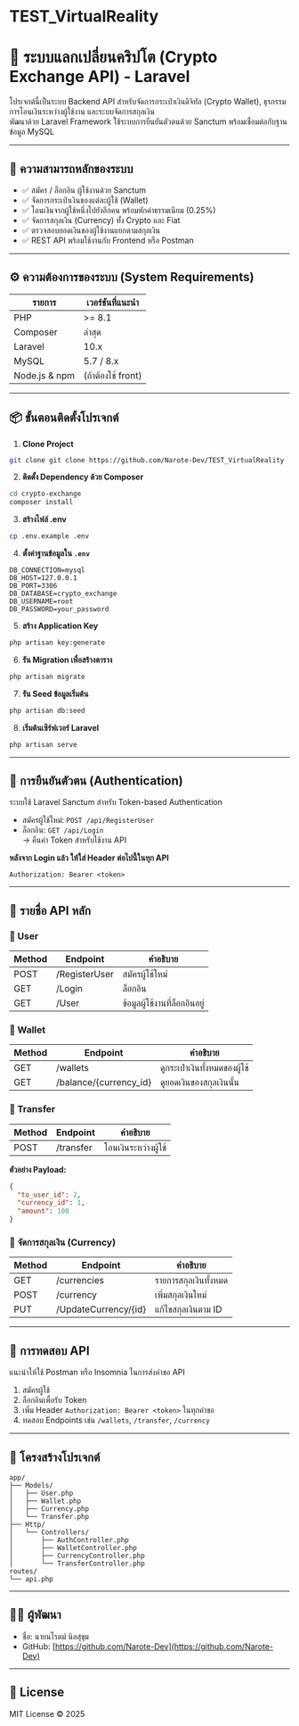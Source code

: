 # TEST_VirtualReality
# 💱 ระบบแลกเปลี่ยนคริปโต (Crypto Exchange API) - Laravel

โปรเจกต์นี้เป็นระบบ Backend API สำหรับจัดการกระเป๋าเงินดิจิทัล (Crypto Wallet), ธุรกรรมการโอนเงินระหว่างผู้ใช้งาน และระบบจัดการสกุลเงิน  
พัฒนาด้วย Laravel Framework ใช้ระบบการยืนยันตัวตนด้วย Sanctum พร้อมเชื่อมต่อกับฐานข้อมูล MySQL

---

## 🚀 ความสามารถหลักของระบบ

- ✅ สมัคร / ล็อกอิน ผู้ใช้งานด้วย Sanctum
- ✅ จัดการกระเป๋าเงินของแต่ละผู้ใช้ (Wallet)
- ✅ โอนเงินจากผู้ใช้หนึ่งไปยังอีกคน พร้อมหักค่าธรรมเนียม (0.25%)
- ✅ จัดการสกุลเงิน (Currency) ทั้ง Crypto และ Fiat
- ✅ ตรวจสอบยอดเงินของผู้ใช้งานแยกตามสกุลเงิน
- ✅ REST API พร้อมใช้งานกับ Frontend หรือ Postman

---

## ⚙️ ความต้องการของระบบ (System Requirements)

| รายการ         | เวอร์ชันที่แนะนำ |
|----------------|------------------|
| PHP            | >= 8.1           |
| Composer       | ล่าสุด           |
| Laravel        | 10.x             |
| MySQL          | 5.7 / 8.x        |
| Node.js & npm  | (ถ้าต้องใช้ front) |

---

## 📦 ขั้นตอนติดตั้งโปรเจกต์

1. **Clone Project**  
```bash
git clone git clone https://github.com/Narote-Dev/TEST_VirtualReality
```

2. **ติดตั้ง Dependency ด้วย Composer**  
```bash
cd crypto-exchange
composer install
```

3. **สร้างไฟล์ .env**  
```bash
cp .env.example .env
```

4. **ตั้งค่าฐานข้อมูลใน `.env`**
```
DB_CONNECTION=mysql
DB_HOST=127.0.0.1
DB_PORT=3306
DB_DATABASE=crypto_exchange
DB_USERNAME=root
DB_PASSWORD=your_password
```

5. **สร้าง Application Key**  
```bash
php artisan key:generate
```

6. **รัน Migration เพื่อสร้างตาราง**  
```bash
php artisan migrate
```

7. **รัน Seed ข้อมูลเริ่มต้น**  
```bash
php artisan db:seed
```

8. **เริ่มต้นเซิร์ฟเวอร์ Laravel**  
```bash
php artisan serve
```

---

## 🔐 การยืนยันตัวตน (Authentication)

ระบบใช้ Laravel Sanctum สำหรับ Token-based Authentication

- สมัครผู้ใช้ใหม่: `POST /api/RegisterUser`
- ล็อกอิน: `GET /api/Login`  
  → คืนค่า Token สำหรับใช้งาน API

**หลังจาก Login แล้ว ให้ใส่ Header ต่อไปนี้ในทุก API**  
```
Authorization: Bearer <token>
```

---

## 📮 รายชื่อ API หลัก

### 👤 User
| Method | Endpoint      | คำอธิบาย                      |
|--------|---------------|-------------------------------|
| POST   | /RegisterUser | สมัครผู้ใช้ใหม่               |
| GET    | /Login        | ล็อกอิน                        |
| GET    | /User         | ข้อมูลผู้ใช้งานที่ล็อกอินอยู่ |

### 💼 Wallet
| Method | Endpoint                 | คำอธิบาย                      |
|--------|--------------------------|-------------------------------|
| GET    | /wallets                 | ดูกระเป๋าเงินทั้งหมดของผู้ใช้ |
| GET    | /balance/{currency_id}  | ดูยอดเงินของสกุลเงินนั้น      |

### 🔄 Transfer
| Method | Endpoint  | คำอธิบาย               |
|--------|-----------|------------------------|
| POST   | /transfer | โอนเงินระหว่างผู้ใช้    |

**ตัวอย่าง Payload:**
```json
{
  "to_user_id": 2,
  "currency_id": 1,
  "amount": 100
}
```

### 💱 จัดการสกุลเงิน (Currency)
| Method | Endpoint              | คำอธิบาย               |
|--------|-----------------------|------------------------|
| GET    | /currencies           | รายการสกุลเงินทั้งหมด  |
| POST   | /currency             | เพิ่มสกุลเงินใหม่      |
| PUT    | /UpdateCurrency/{id}  | แก้ไขสกุลเงินตาม ID    |

---

## 🧪 การทดสอบ API

แนะนำให้ใช้ Postman หรือ Insomnia ในการส่งคำขอ API

1. สมัครผู้ใช้
2. ล็อกอินเพื่อรับ Token
3. เพิ่ม Header `Authorization: Bearer <token>` ในทุกคำขอ
4. ทดสอบ Endpoints เช่น `/wallets`, `/transfer`, `/currency`

---

## 🧾 โครงสร้างโปรเจกต์

```
app/
├── Models/
│   ├── User.php
│   ├── Wallet.php
│   ├── Currency.php
│   └── Transfer.php
├── Http/
│   └── Controllers/
│       ├── AuthController.php
│       ├── WalletController.php
│       ├── CurrencyController.php
│       └── TransferController.php
routes/
└── api.php
```

---

## 🧙‍♂️ ผู้พัฒนา

- ชื่อ: นายนโรตม์ นิลสุขุม  
- GitHub: [https://github.com/Narote-Dev](https://github.com/Narote-Dev)

---

## 📄 License

MIT License © 2025
